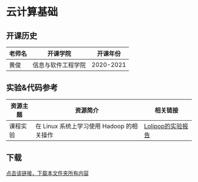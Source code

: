 # 云计算基础

## 开课历史

老师名|开课学院|开课年份
---|---|---
黄俊|信息与软件工程学院|2020-2021

## 实验&代码参考

资源主题|资源简介|相关链接
---|---|---
课程实验|在 Linux 系统上学习使用 Hadoop 的相关操作|[Lolipop的实验报告](https://github.com/LolipopJ/coursework-repo/tree/master/pdf-%E4%BA%91%E8%AE%A1%E7%AE%97%E5%9F%BA%E7%A1%80)

## 下载

[点击该链接，下载本文件夹所有内容](https://xovee.github.io/gitzip/?https://github.com/Xovee/uestc-course/tree/main/课程目录/云计算基础)
